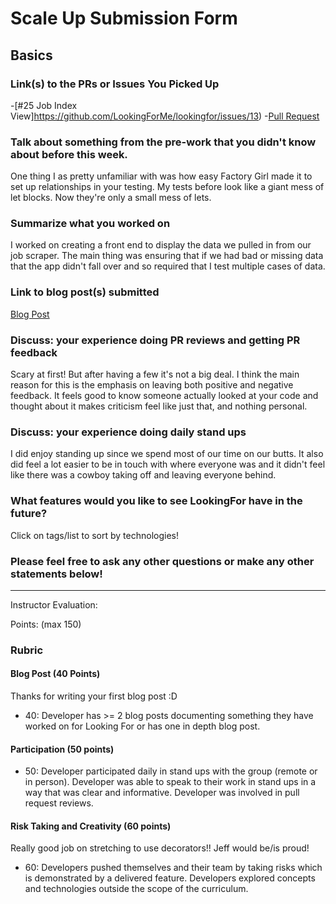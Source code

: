# Scale Up Submission Form

## Basics

### Link(s) to the PRs or Issues You Picked Up

-[#25 Job Index View]https://github.com/LookingForMe/lookingfor/issues/13)
-[Pull Request](https://github.com/LookingForMe/lookingfor/pull/29)

### Talk about something from the pre-work that you didn't know about before this week.
One thing I as pretty unfamiliar with was how easy Factory Girl made it to set up
relationships in your testing. My tests before look like a giant mess of let blocks.
Now they're only a small mess of lets.

### Summarize what you worked on
I worked on creating a front end to display the data we pulled in from our job scraper.
The main thing was ensuring that if we had bad or missing data that the app didn't fall
over and so required that I test multiple cases of data.

### Link to blog post(s) submitted

[Blog Post](https://medium.com/@michael.brian.wong/decorating-rails-objects-c32b0673e45d#.gna15mvg8)

### Discuss: your experience doing PR reviews and getting PR feedback

Scary at first! But after having a few it's not a big deal. I think the main reason for
this is the emphasis on leaving both positive and negative feedback. It feels good to know
someone actually looked at your code and thought about it makes criticism feel like just that,
and nothing personal.

### Discuss: your experience doing daily stand ups

I did enjoy standing up since we spend most of our time on our butts. It also did feel
 a lot easier to be in touch with where everyone was and it didn't feel like there was a cowboy
 taking off and leaving everyone behind.

### What features would you like to see LookingFor have in the future?

Click on tags/list to sort by technologies!

### Please feel free to ask any other questions or make any other statements below!

-----

Instructor Evaluation:

Points: (max 150)

### Rubric

#### Blog Post (40 Points)  

Thanks for writing your first blog post :D

  * 40: Developer has >= 2 blog posts documenting something they have worked on for Looking For or has one in depth blog post.

#### Participation (50 points)
  * 50: Developer participated daily in stand ups with the group (remote or in person). Developer was able to speak to their work in stand ups in a way that was clear and informative. Developer was involved in pull request reviews.

#### Risk Taking and Creativity (60 points)

Really good job on stretching to use decorators!! Jeff would be/is proud!

  * 60: Developers pushed themselves and their team by taking risks which is demonstrated by a delivered feature. Developers explored concepts and technologies outside the scope of the curriculum.
